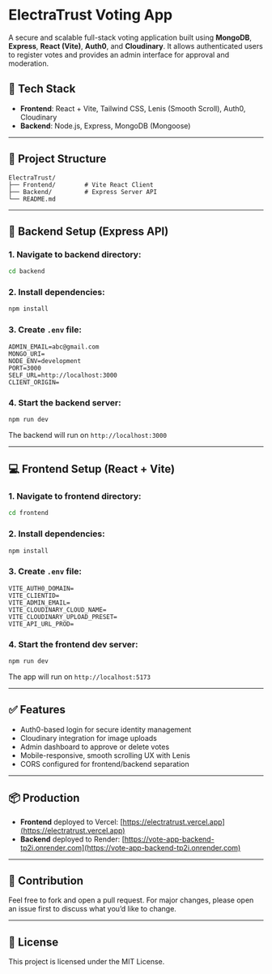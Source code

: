 # ElectraTrust Voting App

A secure and scalable full-stack voting application built using **MongoDB**, **Express**, **React (Vite)**, **Auth0**, and **Cloudinary**. It allows authenticated users to register votes and provides an admin interface for approval and moderation.

## 🚀 Tech Stack

* **Frontend**: React + Vite, Tailwind CSS, Lenis (Smooth Scroll), Auth0, Cloudinary
* **Backend**: Node.js, Express, MongoDB (Mongoose)

---

## 📁 Project Structure

```
ElectraTrust/
├── Frontend/        # Vite React Client
├── Backend/         # Express Server API
└── README.md
```

---

## 🔧 Backend Setup (Express API)

### 1. Navigate to backend directory:

```bash
cd backend
```

### 2. Install dependencies:

```bash
npm install
```

### 3. Create `.env` file:

```env
ADMIN_EMAIL=abc@gmail.com
MONGO_URI=
NODE_ENV=development
PORT=3000
SELF_URL=http://localhost:3000
CLIENT_ORIGIN=
```

### 4. Start the backend server:

```bash
npm run dev
```

The backend will run on `http://localhost:3000`

---

## 💻 Frontend Setup (React + Vite)

### 1. Navigate to frontend directory:

```bash
cd frontend
```

### 2. Install dependencies:

```bash
npm install
```

### 3. Create `.env` file:

```env
VITE_AUTH0_DOMAIN=
VITE_CLIENTID=
VITE_ADMIN_EMAIL=
VITE_CLOUDINARY_CLOUD_NAME=
VITE_CLOUDINARY_UPLOAD_PRESET=
VITE_API_URL_PROD=
```

### 4. Start the frontend dev server:

```bash
npm run dev
```

The app will run on `http://localhost:5173`

---

## ✅ Features

* Auth0-based login for secure identity management
* Cloudinary integration for image uploads
* Admin dashboard to approve or delete votes
* Mobile-responsive, smooth scrolling UX with Lenis
* CORS configured for frontend/backend separation

---

## 📦 Production

* **Frontend** deployed to Vercel: [https://electratrust.vercel.app](https://electratrust.vercel.app)
* **Backend** deployed to Render: [https://vote-app-backend-tp2i.onrender.com](https://vote-app-backend-tp2i.onrender.com)

---

## 🤝 Contribution

Feel free to fork and open a pull request. For major changes, please open an issue first to discuss what you’d like to change.

---

## 📜 License

This project is licensed under the MIT License.

